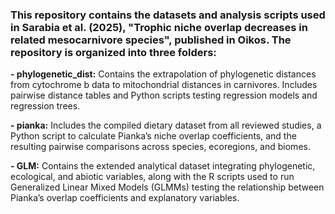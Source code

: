 ### This repository contains the datasets and analysis scripts used in Sarabia et al. (2025), "Trophic niche overlap decreases in related mesocarnivore species", published in Oikos. The repository is organized into three folders:

**- phylogenetic_dist:** Contains the extrapolation of phylogenetic distances from cytochrome b data to mitochondrial distances in carnivores. Includes pairwise distance tables and Python scripts testing regression models and regression trees.

**- pianka:** Includes the compiled dietary dataset from all reviewed studies, a Python script to calculate Pianka’s niche overlap coefficients, and the resulting pairwise comparisons across species, ecoregions, and biomes.

**- GLM:** Contains the extended analytical dataset integrating phylogenetic, ecological, and abiotic variables, along with the R scripts used to run Generalized Linear Mixed Models (GLMMs) testing the relationship between Pianka’s overlap coefficients and explanatory variables.


